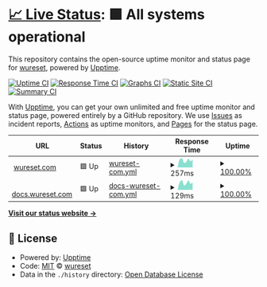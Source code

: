 # [📈 Live Status](https://wureset-tools.github.io/status): <!--live status--> **🟩 All systems operational**

This repository contains the open-source uptime monitor and status page for [wureset](https://wureset.com/), powered by [Upptime](https://github.com/upptime/upptime).

[![Uptime CI](https://github.com/wureset-tools/status/workflows/Uptime%20CI/badge.svg)](https://github.com/wureset-tools/status/actions?query=workflow%3A%22Uptime+CI%22)
[![Response Time CI](https://github.com/wureset-tools/status/workflows/Response%20Time%20CI/badge.svg)](https://github.com/wureset-tools/status/actions?query=workflow%3A%22Response+Time+CI%22)
[![Graphs CI](https://github.com/wureset-tools/status/workflows/Graphs%20CI/badge.svg)](https://github.com/wureset-tools/status/actions?query=workflow%3A%22Graphs+CI%22)
[![Static Site CI](https://github.com/wureset-tools/status/workflows/Static%20Site%20CI/badge.svg)](https://github.com/wureset-tools/status/actions?query=workflow%3A%22Static+Site+CI%22)
[![Summary CI](https://github.com/wureset-tools/status/workflows/Summary%20CI/badge.svg)](https://github.com/wureset-tools/status/actions?query=workflow%3A%22Summary+CI%22)

With [Upptime](https://upptime.js.org), you can get your own unlimited and free uptime monitor and status page, powered entirely by a GitHub repository. We use [Issues](https://github.com/wureset-tools/status/issues) as incident reports, [Actions](https://github.com/wureset-tools/status/actions) as uptime monitors, and [Pages](https://wureset-tools.github.io/status) for the status page.

<!--start: status pages-->
<!-- This summary is generated by Upptime (https://github.com/upptime/upptime) -->
<!-- Do not edit this manually, your changes will be overwritten -->
<!-- prettier-ignore -->
| URL | Status | History | Response Time | Uptime |
| --- | ------ | ------- | ------------- | ------ |
| <img alt="" src="https://icons.duckduckgo.com/ip3/www.wureset.com.ico" height="13"> [wureset.com](https://www.wureset.com/) | 🟩 Up | [wureset-com.yml](https://github.com/wureset-tools/status/commits/HEAD/history/wureset-com.yml) | <details><summary><img alt="Response time graph" src="./graphs/wureset-com/response-time-week.png" height="20"> 257ms</summary><br><a href="https://wureset.online/history/wureset-com"><img alt="Response time 411" src="https://img.shields.io/endpoint?url=https%3A%2F%2Fraw.githubusercontent.com%2Fwureset-tools%2Fstatus%2FHEAD%2Fapi%2Fwureset-com%2Fresponse-time.json"></a><br><a href="https://wureset.online/history/wureset-com"><img alt="24-hour response time 165" src="https://img.shields.io/endpoint?url=https%3A%2F%2Fraw.githubusercontent.com%2Fwureset-tools%2Fstatus%2FHEAD%2Fapi%2Fwureset-com%2Fresponse-time-day.json"></a><br><a href="https://wureset.online/history/wureset-com"><img alt="7-day response time 257" src="https://img.shields.io/endpoint?url=https%3A%2F%2Fraw.githubusercontent.com%2Fwureset-tools%2Fstatus%2FHEAD%2Fapi%2Fwureset-com%2Fresponse-time-week.json"></a><br><a href="https://wureset.online/history/wureset-com"><img alt="30-day response time 269" src="https://img.shields.io/endpoint?url=https%3A%2F%2Fraw.githubusercontent.com%2Fwureset-tools%2Fstatus%2FHEAD%2Fapi%2Fwureset-com%2Fresponse-time-month.json"></a><br><a href="https://wureset.online/history/wureset-com"><img alt="1-year response time 411" src="https://img.shields.io/endpoint?url=https%3A%2F%2Fraw.githubusercontent.com%2Fwureset-tools%2Fstatus%2FHEAD%2Fapi%2Fwureset-com%2Fresponse-time-year.json"></a></details> | <details><summary><a href="https://wureset.online/history/wureset-com">100.00%</a></summary><a href="https://wureset.online/history/wureset-com"><img alt="All-time uptime 99.92%" src="https://img.shields.io/endpoint?url=https%3A%2F%2Fraw.githubusercontent.com%2Fwureset-tools%2Fstatus%2FHEAD%2Fapi%2Fwureset-com%2Fuptime.json"></a><br><a href="https://wureset.online/history/wureset-com"><img alt="24-hour uptime 100.00%" src="https://img.shields.io/endpoint?url=https%3A%2F%2Fraw.githubusercontent.com%2Fwureset-tools%2Fstatus%2FHEAD%2Fapi%2Fwureset-com%2Fuptime-day.json"></a><br><a href="https://wureset.online/history/wureset-com"><img alt="7-day uptime 100.00%" src="https://img.shields.io/endpoint?url=https%3A%2F%2Fraw.githubusercontent.com%2Fwureset-tools%2Fstatus%2FHEAD%2Fapi%2Fwureset-com%2Fuptime-week.json"></a><br><a href="https://wureset.online/history/wureset-com"><img alt="30-day uptime 100.00%" src="https://img.shields.io/endpoint?url=https%3A%2F%2Fraw.githubusercontent.com%2Fwureset-tools%2Fstatus%2FHEAD%2Fapi%2Fwureset-com%2Fuptime-month.json"></a><br><a href="https://wureset.online/history/wureset-com"><img alt="1-year uptime 99.92%" src="https://img.shields.io/endpoint?url=https%3A%2F%2Fraw.githubusercontent.com%2Fwureset-tools%2Fstatus%2FHEAD%2Fapi%2Fwureset-com%2Fuptime-year.json"></a></details>
| <img alt="" src="https://icons.duckduckgo.com/ip3/docs.wureset.com.ico" height="13"> [docs.wureset.com](https://docs.wureset.com/) | 🟩 Up | [docs-wureset-com.yml](https://github.com/wureset-tools/status/commits/HEAD/history/docs-wureset-com.yml) | <details><summary><img alt="Response time graph" src="./graphs/docs-wureset-com/response-time-week.png" height="20"> 129ms</summary><br><a href="https://wureset.online/history/docs-wureset-com"><img alt="Response time 170" src="https://img.shields.io/endpoint?url=https%3A%2F%2Fraw.githubusercontent.com%2Fwureset-tools%2Fstatus%2FHEAD%2Fapi%2Fdocs-wureset-com%2Fresponse-time.json"></a><br><a href="https://wureset.online/history/docs-wureset-com"><img alt="24-hour response time 70" src="https://img.shields.io/endpoint?url=https%3A%2F%2Fraw.githubusercontent.com%2Fwureset-tools%2Fstatus%2FHEAD%2Fapi%2Fdocs-wureset-com%2Fresponse-time-day.json"></a><br><a href="https://wureset.online/history/docs-wureset-com"><img alt="7-day response time 129" src="https://img.shields.io/endpoint?url=https%3A%2F%2Fraw.githubusercontent.com%2Fwureset-tools%2Fstatus%2FHEAD%2Fapi%2Fdocs-wureset-com%2Fresponse-time-week.json"></a><br><a href="https://wureset.online/history/docs-wureset-com"><img alt="30-day response time 132" src="https://img.shields.io/endpoint?url=https%3A%2F%2Fraw.githubusercontent.com%2Fwureset-tools%2Fstatus%2FHEAD%2Fapi%2Fdocs-wureset-com%2Fresponse-time-month.json"></a><br><a href="https://wureset.online/history/docs-wureset-com"><img alt="1-year response time 170" src="https://img.shields.io/endpoint?url=https%3A%2F%2Fraw.githubusercontent.com%2Fwureset-tools%2Fstatus%2FHEAD%2Fapi%2Fdocs-wureset-com%2Fresponse-time-year.json"></a></details> | <details><summary><a href="https://wureset.online/history/docs-wureset-com">100.00%</a></summary><a href="https://wureset.online/history/docs-wureset-com"><img alt="All-time uptime 99.96%" src="https://img.shields.io/endpoint?url=https%3A%2F%2Fraw.githubusercontent.com%2Fwureset-tools%2Fstatus%2FHEAD%2Fapi%2Fdocs-wureset-com%2Fuptime.json"></a><br><a href="https://wureset.online/history/docs-wureset-com"><img alt="24-hour uptime 100.00%" src="https://img.shields.io/endpoint?url=https%3A%2F%2Fraw.githubusercontent.com%2Fwureset-tools%2Fstatus%2FHEAD%2Fapi%2Fdocs-wureset-com%2Fuptime-day.json"></a><br><a href="https://wureset.online/history/docs-wureset-com"><img alt="7-day uptime 100.00%" src="https://img.shields.io/endpoint?url=https%3A%2F%2Fraw.githubusercontent.com%2Fwureset-tools%2Fstatus%2FHEAD%2Fapi%2Fdocs-wureset-com%2Fuptime-week.json"></a><br><a href="https://wureset.online/history/docs-wureset-com"><img alt="30-day uptime 100.00%" src="https://img.shields.io/endpoint?url=https%3A%2F%2Fraw.githubusercontent.com%2Fwureset-tools%2Fstatus%2FHEAD%2Fapi%2Fdocs-wureset-com%2Fuptime-month.json"></a><br><a href="https://wureset.online/history/docs-wureset-com"><img alt="1-year uptime 99.96%" src="https://img.shields.io/endpoint?url=https%3A%2F%2Fraw.githubusercontent.com%2Fwureset-tools%2Fstatus%2FHEAD%2Fapi%2Fdocs-wureset-com%2Fuptime-year.json"></a></details>

<!--end: status pages-->

[**Visit our status website →**](https://wureset-tools.github.io/status)

## 📄 License

- Powered by: [Upptime](https://github.com/upptime/upptime)
- Code: [MIT](./LICENSE) © [wureset](https://wureset.com/)
- Data in the `./history` directory: [Open Database License](https://opendatacommons.org/licenses/odbl/1-0/)
